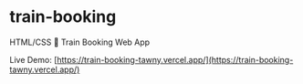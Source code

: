 # train-booking
HTML/CSS
🚆 Train Booking Web App

Live Demo: [https://train-booking-tawny.vercel.app/](https://train-booking-tawny.vercel.app/) 
